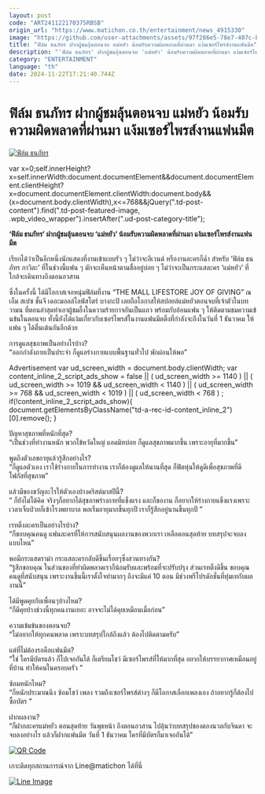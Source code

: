 ```yaml
---
layout: post
code: "ART24112217037SRBSB"
origin_url: "https://www.matichon.co.th/entertainment/news_4915330"
image: "https://github.com/user-attachments/assets/97f286e5-78e7-407c-b87e-489ccdaa6ef6"
title: "ฟิล์ม ธนภัทร ฝากผู้ชมลุ้นตอนจบ แม่หยัว น้อมรับความผิดพลาดที่ผ่านมา แง้มเซอร์ไพรส์งานแฟนมีต"
description: "'ฟิล์ม ธนภัทร' ฝากผู้ชมลุ้นตอนจบ 'แม่หยัว' น้อมรับความผิดพลาดที่ผ่านมา แง้มเซอร์ไพรส์งานแฟนมีต"
category: "ENTERTAINMENT"
language: "th"
date: 2024-11-22T17:21:40.744Z
---
```


# ฟิล์ม ธนภัทร ฝากผู้ชมลุ้นตอนจบ แม่หยัว น้อมรับความผิดพลาดที่ผ่านมา แง้มเซอร์ไพรส์งานแฟนมีต

[![](https://www.matichon.co.th/wp-content/uploads/2024/11/ฟิล์ม-ธนภัทร.jpg "ฟิล์ม ธนภัทร")](https://www.matichon.co.th/wp-content/uploads/2024/11/ฟิล์ม-ธนภัทร.jpg)

var x=0;self.innerHeight?x=self.innerWidth:document.documentElement&&document.documentElement.clientHeight?x=document.documentElement.clientWidth:document.body&&(x=document.body.clientWidth),x<=768&&jQuery(".td-post-content").find(".td-post-featured-image, .wpb\_video\_wrapper").insertAfter(".ud-post-category-title");

**‘ฟิล์ม ธนภัทร’ ฝากผู้ชมลุ้นตอนจบ ‘แม่หยัว’ น้อมรับความผิดพลาดที่ผ่านมา แง้มเซอร์ไพรส์งานแฟนมีต**

เรียกได้ว่าเป็นอีกหนึ่งนักแสดงที่งานเข้าแบบรัว ๆ ไม่ว่าจะอีเวนต์ หรืองานละครก็ฉ่ำ สำหรับ ‘ฟิล์ม ธนภัทร กาวิละ’ ที่ในช่วงนี้แฟน ๆ มักจะเห็นหน้าตามสื่ออยู่บ่อย ๆ ไม่ว่าจะเป็นกระแสละคร ‘แม่หยัว’ ที่ใกล้จะเดินทางถึงตอนอวสาน

ซึ่งในครั้งนี้ ได้มีโอกาสเจอหนุ่มฟิล์มที่งาน “THE MALL LIFESTORE JOY OF GIVING” ณ เอ็ม สเปซ ชั้นจี เดอะมอลล์ไลฟ์สโตร์ บางกะปิ เลยถือโอกาสให้สปอยล์แม่หยัวตอนจบที่เจ้าตัวในบทวามน ที่ตอนล่าสุดทำเอาผู้ชมอึ้งในความร้ายกาจกันเป็นแถว พร้อมกับอ้อนแฟน ๆ ให้ติดตามชมความเข้นข้นในตอนจบ ทั้งนี้ยังได้แง้มเกี่ยวกับเซอร์ไพรส์ในงานแฟนมีตติ้งที่กำลังจะถึงในวันที่ 1 ธันวาคม ให้แฟน ๆ ได้ตื่นเต้นกันอีกด้วย

การดูแลสุขภาพเป็นอย่างไรบ้าง?  
“ออกกำลังกายเป็นประจำ ก็ดูแลร่างกายแบบพื้นฐานทั่วไป พักผ่อนให้พอ”

Advertisement var ud\_screen\_width = document.body.clientWidth; var content\_inline\_2\_script\_ads\_show = false || ( ud\_screen\_width >= 1140 ) || ( ud\_screen\_width >= 1019 && ud\_screen\_width < 1140 ) || ( ud\_screen\_width >= 768 && ud\_screen\_width < 1019 ) || ( ud\_screen\_width < 768 ) ; if(!content\_inline\_2\_script\_ads\_show){ document.getElementsByClassName("td-a-rec-id-content\_inline\_2")\[0\].remove(); }

ปัญหาสุขภาพที่หนักที่สุด?  
“เป็นช่วงที่ทำงานหนัก พวกไข้หวัดใหญ่ แอดมิทบ่อย ก็ดูแลสุขภาพมากขึ้น เพราะอายุที่มากขึ้น”

พูดถึงตัวเลขอายุแล้วรู้สึกอย่างไร?  
“ก็ดูแลตัวเอง เราใช้ร่างกายในการทำงาน เราก็ต้องดูแลให้นานที่สุด ก็ฟิตหุ่นให้ดูดีเพื่อสุขภาพที่ดี โฟกัสที่สุขภาพ”

แล้วมีของขวัญอะไรให้ตัวเองบ้างคริสต์มาสปีนี้?  
” ก็ยังไม่ได้คิด จริงๆก็อยากได้สุขภาพร่างกายที่แข็งแรง และก็ของาน ก็อยากให้ร่างกายแข็งแรงเพราะเวลาเจ็บป่วยก็เข้าโรงพยาบาล พอเริ่มอายุมากขึ้นทุกปี เราก็รู้สึกอยู่นานขึ้นทุกปี ”

เรทติ้งละครเป็นอย่างไรบ้าง?  
“ก็ขอบคุณคนดู แฟนละครที่ให้การสนับสนุนผลงานของพวกเรา เหลือตอนสุดท้าย บทสรุปจะจบลงแบบไหน”

พอมีกระแสดราม่า กระแสละครกลับดีขึ้นเรื่อยๆซึ่งสวนทางกัน?  
“รู้สึกขอบคุณ ในส่วนของที่ทำผิดพลาดเราก็น้อมรับและพร้อมที่จะปรับปรุง ส่วนเรทติ้งดีขึ้น ขอบคุณคนดูที่สนับสนุน เพราะงานชิ้นนี้เราตั้งใจทำมากๆ ถึงจะมีแค่ 10 ตอน มีช่วงพรีโปรดักชั่นที่ทุ่มเทกับผลงานนี้”

ได้มีพูดคุยกับเพื่อนๆบ้างไหม?  
“ก็มีคุยบ้างช่วงนี้ทุกคนงานเยอะ อาจจะไม่ได้คุยเหมือนเมื่อก่อน”

ความเข้มข้นของตอนจบ?  
“ไม่อยากให้ทุกคนพลาด เพราะบทสรุปใกล้ถึงแล้ว ต้องไปติดตามครับ”

แต่ที่ไม่ต้องรอคือเเฟนมีต?  
“ใช่ ใครมีบัตรแล้ว ก็ไปเจอกันได้ ก็เตรียมโชว์ มีเซอร์ไพรส์ที่ให้มากที่สุด อยากให้บรรยากาศเหมือนอยู่ที่บ้าน ทำให้คนในครอบครัว ”

ซ้อมหนักไหม?  
“ก็หนักประมาณนึง ซ้อมโชว์ เพลง รวมถึงเซอร์ไพรส์ต่างๆ ก็มีโอกาสเลือกเพลงเอง ถ้าอยากรู้ก็ต้องไปซื้อบัตร ”

ฝากผลงาน?  
“ก็ฝากละครแม่หยัว ตอนสุดท้าย วันพุธหน้า ถึงตอนอวสาน ไปลุ้นว่าบทสรุปของตองนวลกับจินดา จะจบลงอย่างไร แล้วก็ฝากแฟนมีต วันที่ 1 ธันวาคม ใครที่มีบัตรก็มาเจอกันได้”

[![QR Code](https://www.matichon.co.th/wp-content/uploads/2023/07/wob1371z.jpg)](https://lin.ee/ht0nDxX)

เกาะติดทุกสถานการณ์จาก Line@matichon ได้ที่นี่

[![Line Image](https://www.matichon.co.th/wp-content/uploads/2023/07/th.png)](https://lin.ee/ht0nDxX)